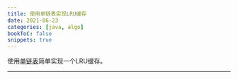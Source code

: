 ```yaml
---
title: 使用单链表实现LRU缓存
date: 2021-06-23
categories: [java, algo]
bookToC: false
snippets: true
---
```


使用[单链表](NodeList.md)简单实现一个LRU缓存。

---
